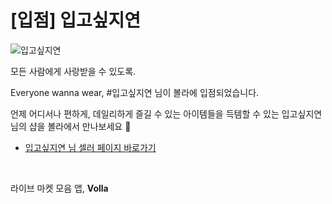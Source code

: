 # [입점] 입고싶지연

![입고싶지연](../../assets/marketing/dist/seller-wannawear.png)

모든 사람에게 사랑받을 수 있도록.

Everyone wanna wear, #입고싶지연 님이 볼라에 입점되었습니다.

언제 어디서나 편하게, 데일리하게 즐길 수 있는 아이템들을 득템할 수 있는 입고싶지연 님의 샵을 볼라에서 만나보세요 💝

- [입고싶지연 님 셀러 페이지 바로가기](volla://deeplink/seller/48)

<br>

라이브 마켓 모음 앱, **Volla**
